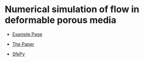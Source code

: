 Numerical simulation of flow in deformable porous media
===================================================================

* [Example Page](http://sfepy.org/sfepy_examples/example_perfusion_BDB/)

* [The Paper](https://doi.org/10.1016/j.camwa.2019.04.004)

* [SfePy](https://sfepy.org)
